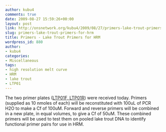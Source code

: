 ```yaml
---
author: kubu4
comments: true
date: 2009-08-27 15:59:26+00:00
layout: post
link: http://onsnetwork.org/kubu4/2009/08/27/primers-lake-trout-primers-for-hrm/
slug: primers-lake-trout-primers-for-hrm
title: Primers - Lake Trout Primers for HRM
wordpress_id: 880
author:
- kubu4
categories:
- Miscellaneous
tags:
- high resolution melt curve
- HRM
- lake trout
- LTP01
---
```


The two primer plates ([LTP01F, LTP01R](https://spreadsheets.google.com/ccc?key=0AmS_90rPaQMzdGc3bXRJYkVDbWR3UnJCZFFyM2xPbkE&hl=en)) were received today. Primers (supplied as 10 nmoles of each) will be reconstituted with 100uL of PCR H2O to make a Cf of 100uM. Forward and reverse primers will be combined in a new plate, in equal volumes, to give a Cf of 50uM. These combined primers will be used to test them on pooled lake trout DNA to identify functional primer pairs for use in HRM.
